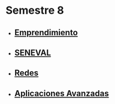 # Semestre 8
- ## [Emprendimiento](./Emprendimiento/INDEX.md)
- ## [SENEVAL](./SENEVAL/INDEX.md)
- ## [Redes](./Redes/INDEX.md)
- ## [Aplicaciones Avanzadas](./Aplicaciones_Avanzadas/INDEX.md)